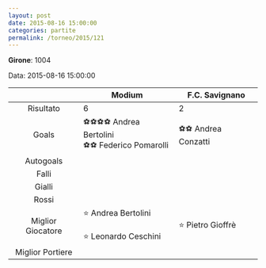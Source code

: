 ```yaml
---
layout: post
date: 2015-08-16 15:00:00
categories: partite
permalink: /torneo/2015/121
---
```

**Girone**: 1004

Data: 2015-08-16 15:00:00

| | Modium | F.C. Savignano |
|:-----:|-----|-----|
Risultato|6|2
Goals|⚽⚽⚽⚽ Andrea Bertolini<br/>⚽⚽ Federico Pomarolli|⚽⚽ Andrea Conzatti<br/>
Autogoals||
Falli||
Gialli||
Rossi||
Miglior Giocatore|⭐ Andrea Bertolini<br/><br/>⭐ Leonardo Ceschini<br/>|⭐ Pietro Gioffrè<br/>
Miglior Portiere||